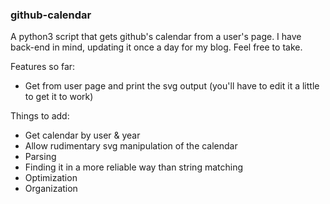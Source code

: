 ### github-calendar
A python3 script that gets github's calendar from a user's page. I have back-end in mind, updating it once a day for my blog. Feel free to take.

Features so far:

+ Get from user page and print the svg output (you'll have to edit it a little to get it to work)

Things to add:

+ Get calendar by user & year
+ Allow rudimentary svg manipulation of the calendar
+ Parsing
+ Finding it in a more reliable way than string matching
+ Optimization
+ Organization
